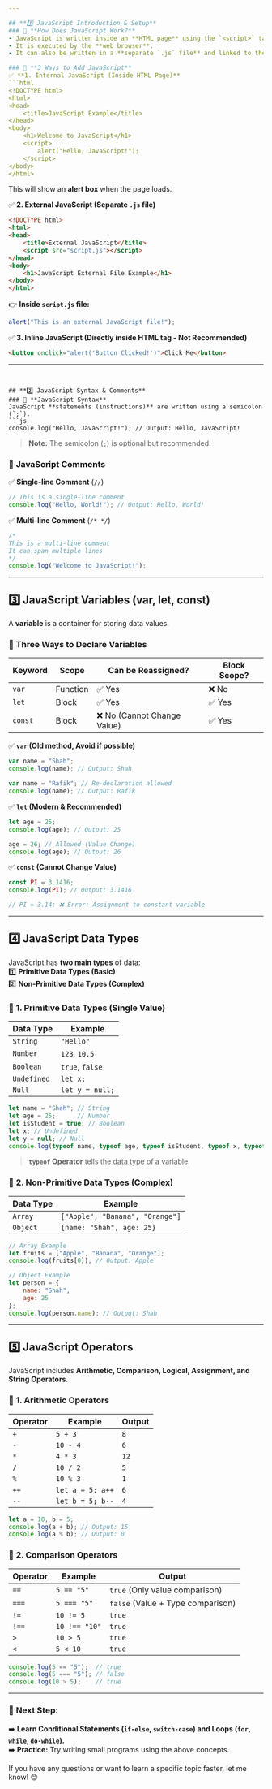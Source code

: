 ```yaml
---

## **1️⃣ JavaScript Introduction & Setup**
### 🔹 **How Does JavaScript Work?**  
- JavaScript is written inside an **HTML page** using the `<script>` tag.  
- It is executed by the **web browser**.  
- It can also be written in a **separate `.js` file** and linked to the HTML.  

### 🔹 **3 Ways to Add JavaScript**  
✅ **1. Internal JavaScript (Inside HTML Page)**  
```html
<!DOCTYPE html>
<html>
<head>
    <title>JavaScript Example</title>
</head>
<body>
    <h1>Welcome to JavaScript</h1>
    <script>
        alert("Hello, JavaScript!");
    </script>
</body>
</html>
```
This will show an **alert box** when the page loads.

✅ **2. External JavaScript (Separate `.js` file)**
```html
<!DOCTYPE html>
<html>
<head>
    <title>External JavaScript</title>
    <script src="script.js"></script>
</head>
<body>
    <h1>JavaScript External File Example</h1>
</body>
</html>
```
👉 **Inside `script.js` file:**
```js
alert("This is an external JavaScript file!");
```

✅ **3. Inline JavaScript (Directly inside HTML tag - Not Recommended)**
```html
<button onclick="alert('Button Clicked!')">Click Me</button>
```

---
```


## **2️⃣ JavaScript Syntax & Comments**
### 🔹 **JavaScript Syntax**
JavaScript **statements (instructions)** are written using a semicolon (`;`).  
```js
console.log("Hello, JavaScript!"); // Output: Hello, JavaScript!
```
> **Note:** The semicolon (`;`) is optional but recommended.

### 🔹 **JavaScript Comments**
✅ **Single-line Comment** (`//`)
```js
// This is a single-line comment
console.log("Hello, World!"); // Output: Hello, World!
```
✅ **Multi-line Comment** (`/* */`)
```js
/*  
This is a multi-line comment  
It can span multiple lines  
*/
console.log("Welcome to JavaScript!");
```

---

## **3️⃣ JavaScript Variables (var, let, const)**
A **variable** is a container for storing data values.  

### 🔹 **Three Ways to Declare Variables**  
| Keyword | Scope | Can be Reassigned? | Block Scope? |
|---------|-------|-------------------|--------------|
| `var`   | Function | ✅ Yes | ❌ No |
| `let`   | Block | ✅ Yes | ✅ Yes |
| `const` | Block | ❌ No (Cannot Change Value) | ✅ Yes |

✅ **`var` (Old method, Avoid if possible)**  
```js
var name = "Shah";
console.log(name); // Output: Shah

var name = "Rafik"; // Re-declaration allowed
console.log(name); // Output: Rafik
```

✅ **`let` (Modern & Recommended)**
```js
let age = 25;
console.log(age); // Output: 25

age = 26; // Allowed (Value Change)
console.log(age); // Output: 26
```

✅ **`const` (Cannot Change Value)**
```js
const PI = 3.1416;
console.log(PI); // Output: 3.1416

// PI = 3.14; ❌ Error: Assignment to constant variable
```

---

## **4️⃣ JavaScript Data Types**
JavaScript has **two main types** of data:  
1️⃣ **Primitive Data Types (Basic)**  
2️⃣ **Non-Primitive Data Types (Complex)**  

### 🔹 **1. Primitive Data Types (Single Value)**
| Data Type | Example |
|-----------|---------|
| `String` | `"Hello"` |
| `Number` | `123`, `10.5` |
| `Boolean` | `true`, `false` |
| `Undefined` | `let x;` |
| `Null` | `let y = null;` |

```js
let name = "Shah"; // String
let age = 25;      // Number
let isStudent = true; // Boolean
let x; // Undefined
let y = null; // Null
console.log(typeof name, typeof age, typeof isStudent, typeof x, typeof y);
```
> **`typeof` Operator** tells the data type of a variable.

### 🔹 **2. Non-Primitive Data Types (Complex)**
| Data Type | Example |
|-----------|---------|
| `Array` | `["Apple", "Banana", "Orange"]` |
| `Object` | `{name: "Shah", age: 25}` |

```js
// Array Example
let fruits = ["Apple", "Banana", "Orange"];
console.log(fruits[0]); // Output: Apple

// Object Example
let person = {
    name: "Shah",
    age: 25
};
console.log(person.name); // Output: Shah
```

---

## **5️⃣ JavaScript Operators**
JavaScript includes **Arithmetic, Comparison, Logical, Assignment, and String Operators**.

### 🔹 **1. Arithmetic Operators**
| Operator | Example | Output |
|----------|---------|--------|
| `+` | `5 + 3` | `8` |
| `-` | `10 - 4` | `6` |
| `*` | `4 * 3` | `12` |
| `/` | `10 / 2` | `5` |
| `%` | `10 % 3` | `1` |
| `++` | `let a = 5; a++` | `6` |
| `--` | `let b = 5; b--` | `4` |

```js
let a = 10, b = 5;
console.log(a + b); // Output: 15
console.log(a % b); // Output: 0
```

### 🔹 **2. Comparison Operators**
| Operator | Example | Output |
|----------|---------|--------|
| `==` | `5 == "5"` | `true` (Only value comparison) |
| `===` | `5 === "5"` | `false` (Value + Type comparison) |
| `!=` | `10 != 5` | `true` |
| `!==` | `10 !== "10"` | `true` |
| `>` | `10 > 5` | `true` |
| `<` | `5 < 10` | `true` |

```js
console.log(5 == "5");  // true
console.log(5 === "5"); // false
console.log(10 > 5);    // true
```

---

### 🎯 **Next Step:**  
➡️ **Learn Conditional Statements (`if-else`, `switch-case`) and Loops (`for`, `while`, `do-while`).**  
➡️ **Practice:** Try writing small programs using the above concepts.  

If you have any questions or want to learn a specific topic faster, let me know! 😊
